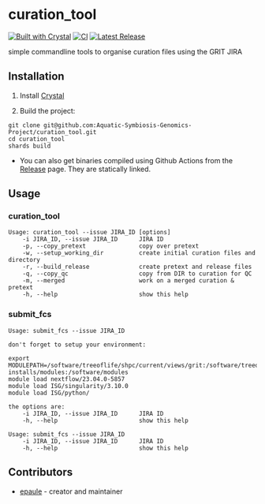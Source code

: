 # curation_tool

[![Built with Crystal](https://img.shields.io/badge/built%20with-crystal-000000.svg?style=flat-square)](https://crystal-lang.org/)
[![CI](https://github.com/Aquatic-Symbiosis-Genomics-Project/curation_tool/actions/workflows/ci.yml/badge.svg)](https://github.com/Aquatic-Symbiosis-Genomics-Project/curation_tool/actions?query=workflow%3ACI)
[![Latest Release](https://img.shields.io/github/v/release/Aquatic-Symbiosis-Genomics-Project/curation_tool.svg)](https://github.com/Aquatic-Symbiosis-Genomics-Project/curation_tool/releases)

simple commandline tools to organise curation files using the GRIT JIRA

## Installation

1. Install [Crystal](https://github.com/crystal-lang/crystal)

2. Build the project:

```
git clone git@github.com:Aquatic-Symbiosis-Genomics-Project/curation_tool.git
cd curation_tool
shards build
```

- You can also get binaries compiled using Github Actions from the [Release](https://github.com/Aquatic-Symbiosis-Genomics-Project/curation_tool/releases) page. They are statically linked.

## Usage

### curation_tool
```
Usage: curation_tool --issue JIRA_ID [options]
    -i JIRA_ID, --issue JIRA_ID      JIRA ID
    -p, --copy_pretext               copy over pretext
    -w, --setup_working_dir          create initial curation files and directory
    -r, --build_release              create pretext and release files
    -q, --copy_qc                    copy from DIR to curation for QC
    -m, --merged                     work on a merged curation & pretext
    -h, --help                       show this help
```

### submit_fcs
```
Usage: submit_fcs --issue JIRA_ID

don't forget to setup your environment:

export MODULEPATH=/software/treeoflife/shpc/current/views/grit:/software/treeoflife/custom-installs/modules:/software/modules
module load nextflow/23.04.0-5857
module load ISG/singularity/3.10.0
module load ISG/python/

the options are:
    -i JIRA_ID, --issue JIRA_ID      JIRA ID
    -h, --help                       show this help
```

```
Usage: submit_fcs --issue JIRA_ID 
    -i JIRA_ID, --issue JIRA_ID      JIRA ID
    -h, --help                       show this help
```

## Contributors

- [epaule](https://github.com/epaule) - creator and maintainer
